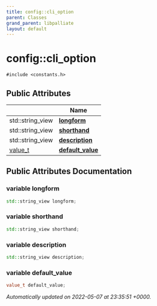 ```yaml
---
title: config::cli_option
parent: Classes
grand_parent: libpalliate
layout: default
---
```


# config::cli_option






`#include <constants.h>`

## Public Attributes

|                | Name           |
| -------------- | -------------- |
| std::string_view | **[longform](/libpalliate/generated/Classes/structconfig_1_1cli__option#variable-longform)**  |
| std::string_view | **[shorthand](/libpalliate/generated/Classes/structconfig_1_1cli__option#variable-shorthand)**  |
| std::string_view | **[description](/libpalliate/generated/Classes/structconfig_1_1cli__option#variable-description)**  |
| [value_t](/libpalliate/generated/Namespaces/namespaceconfig#using-value-t) | **[default_value](/libpalliate/generated/Classes/structconfig_1_1cli__option#variable-default-value)**  |

## Public Attributes Documentation

### variable longform

```cpp
std::string_view longform;
```


### variable shorthand

```cpp
std::string_view shorthand;
```


### variable description

```cpp
std::string_view description;
```


### variable default_value

```cpp
value_t default_value;
```



_Automatically updated on 2022-05-07 at 23:35:51 +0000._